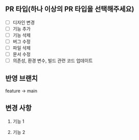 ## PR 타입(하나 이상의 PR 타입을 선택해주세요)
- [ ] 디자인 변경
- [ ] 기능 추가
- [ ] 기능 삭제
- [ ] 버그 수정
- [ ] 파일 삭제
- [ ] 문서 수정
- [ ] 의존성, 환경 변수, 빌드 관련 코드 업데이트

## 반영 브랜치
feature -> main

## 변경 사항

1. 기능 1

2. 기능 2

